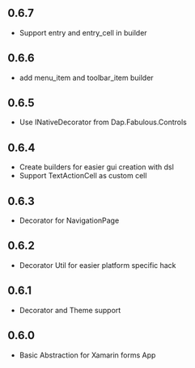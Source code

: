 ## 0.6.7
* Support entry and entry_cell in builder

## 0.6.6
* add menu_item and toolbar_item builder

## 0.6.5
* Use INativeDecorator from Dap.Fabulous.Controls

## 0.6.4
* Create builders for easier gui creation with dsl
* Support TextActionCell as custom cell

## 0.6.3
* Decorator for NavigationPage

## 0.6.2
* Decorator Util for easier platform specific hack

## 0.6.1
* Decorator and Theme support

## 0.6.0
* Basic Abstraction for Xamarin forms App